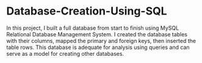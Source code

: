 # Database-Creation-Using-SQL
In this project, I built a full database from start to finish using MySQL Relational Database Management System. I created the database tables with their columns, mapped the primary and foreign keys, then inserted the table rows. This database is adequate for analysis using queries and can serve as a  model for creating other databases.
